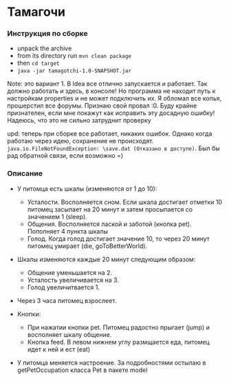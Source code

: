 # Тамагочи
### Инструкция по сборке
- unpack the archive 
- from its directory run `mvn clean package`
-  then `cd target`
- `java -jar tamagotchi-1.0-SNAPSHOT.jar`

Note: это вариант 1. В Idea все отлично запускается и работает. 
Так должно работать и здесь, в консоле! Но программа не находит путь к настройкам properties и не может подключить их.
Я обломал все копья, прошерстил все форумы. Признаю свой провал :0. Буду крайне признателен, если мне 
покажут как исправить эту досадную ошибку! Надеюсь, что это не сильно затруднит проверку

upd: теперь при сборке все работает, никаких ошибок. 
Однако когда работаю через идею, сохранение не происходят.
`java.io.FileNotFoundException: \save.dat (Отказано в доступе)`. 
Был бы рад обратной связи, если возможно =)
### Описание
* У питомца есть шкалы (изменяются от 1 до 10):
    - Усталости. Восполняется сном. Если шкала достигает отметки 10 питомец
    засыпает на 20 минут и затем просыпается со значением 1 (sleep).
    - Общения. Восполняется лаской и заботой (кнопка pet). Пополняет 4 пункта шкалы
    - Голод. Когда голод достигает значение 10, то через 20 минут питомец
    умирает (die, goToBetterWorld).

* Шкалы изменяются каждые 20 минут следующим образом:
    - Общение уменьшается на 2.
    - Усталость увеличивается на 3.
    - Голод увеличитвается 1.

* Через 3 часа питомец взрослеет.

* Кнопки:
    - При нажатии кнопки pet. Питомец радостно прыгает (jump) и восполняет шкалу общение.
    - Кнопка feed. В левом нижнем углу размщается еда, питомец идет к ней и ест (eat)

* У питомца меняется настроение. За подробностями остылаю в getPetOccupation класса Pet
в пакете model



